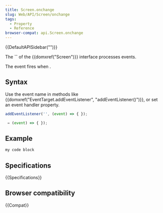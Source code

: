 ```yaml
---
title: Screen.onchange
slug: Web/API/Screen/onchange
tags:
  - Property
  - Reference
browser-compat: api.Screen.onchange
---
```

{{DefaultAPISidebar("")}}

The **``** of the {{domxref("Screen")}} interface processes  events.

The  event fires when .

## Syntax

Use the event name in methods like {{domxref("EventTarget.addEventListener", "addEventListener()")}}, or set an event handler property.

```js
addEventListener('', (event) => { });

 = (event) => { });
```

## Example

```js
my code block
```

## Specifications

{{Specifications}}

## Browser compatibility

{{Compat}}

